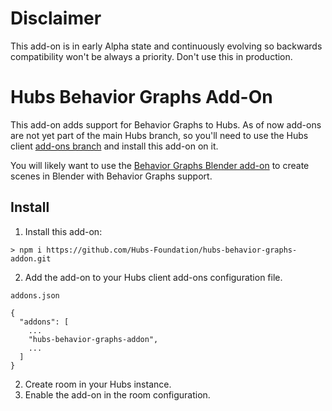 # Disclaimer

This add-on is in early Alpha state and continuously evolving so backwards compatibility won't be always a priority. Don't use this in production.

# Hubs Behavior Graphs Add-On

This add-on adds support for Behavior Graphs to Hubs. As of now add-ons are not yet part of the main Hubs branch, so you'll need to use the Hubs client [add-ons branch](https://github.com/Hubs-Foundation/hubs/tree/addons) and install this add-on on it.

You will likely want to use the [Behavior Graphs Blender add-on](https://github.com/Hubs-Foundation/blender-gltf-behavior-graph) to create scenes in Blender with Behavior Graphs support.

## Install

1. Install this add-on:

```
> npm i https://github.com/Hubs-Foundation/hubs-behavior-graphs-addon.git
```

2. Add the add-on to your Hubs client add-ons configuration file.

`addons.json`

```
{
  "addons": [
    ...
    "hubs-behavior-graphs-addon",
    ...
  ]
}

```

2. Create room in your Hubs instance.
3. Enable the add-on in the room configuration.
